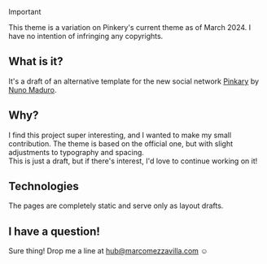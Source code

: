 > [!IMPORTANT]
> This theme is a variation on Pinkery's current theme as of March 2024. I have no intention of infringing any copyrights.


## What is it?
It's a draft of an alternative template for the new social network [Pinkary](https://pinkary.com/) by [Nuno Maduro](https://github.com/nunomaduro).

## Why?
I find this project super interesting, and I wanted to make my small contribution. The theme is based on the official one, but with slight adjustments to typography and spacing.  
This is just a draft, but if there's interest, I'd love to continue working on it!

## Technologies
The pages are completely static and serve only as layout drafts.

## I have a question!
Sure thing! Drop me a line at hub@marcomezzavilla.com ☺
